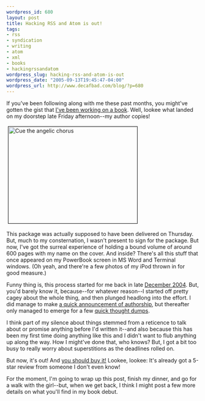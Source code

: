 ```yaml
--- 
wordpress_id: 680
layout: post
title: Hacking RSS and Atom is out!
tags: 
- rss
- syndication
- writing
- atom
- xml
- books
- hackingrssandatom
wordpress_slug: hacking-rss-and-atom-is-out
wordpress_date: "2005-09-13T19:45:47-04:00"
wordpress_url: http://www.decafbad.com/blog/?p=680
---
```

If you've been following along with me these past months, you might've gotten the gist that [I've been working on a book][book].  Well, lookee what landed on my doorstep late Friday afternoon--my author copies!

<p>
<a href="http://www.decafbad.com/blog_attachments/IMG_3554-1.JPG" onclick="window.open('http://www.decafbad.com/blog_attachments/IMG_3554-1.JPG','popup','width=1024,height=768,scrollbars=no,resizable=yes,toolbar=no,directories=no,location=no,menubar=no,status=yes,left=0,top=0');return false"><img src="http://www.decafbad.com/blog_attachments/IMG_3554-1-tm.jpg" height="253" width="337" border="1" align="middle" hspace="4" vspace="4" alt="Cue the angelic chorus" title="Cue the angelic chorus" /></a>
</p>

This package was actually supposed to have been delivered on Thursday.  But, much to my consternation, I wasn't present to sign for the package.  But now, I've got the surreal experience of holding a bound volume of around 600 pages with my name on the cover.  And inside?  There's all this stuff that once appeared on my PowerBook screen in MS Word and Terminal windows.  (Oh yeah, and there're a few photos of my iPod thrown in for good measure.)

Funny thing is, this process started for me back in late [December 2004][dec04].  But, you'd barely know it, because--for whatever reason--I started off pretty cagey about the whole thing, and then plunged headlong into the effort.  I did manage to make [a quick announcement of authorship][announce], but thereafter only managed to emerge for a few [quick thought dumps][quick].

I think part of my silence about things stemmed from a reticence to talk about or promise anything before I'd written it--and also because this has been my first time doing anything like this and I didn't want to flub anything up along the way.  How I might've done that, who knows?  But, I got a bit too busy to really worry about superstitions as the deadlines rolled on.

But now, it's out!  And [you should buy it!][buy]  Lookee, lookee:  It's already got a 5-star review from someone I don't even know!

For the moment, I'm going to wrap up this post, finish my dinner, and go for a walk with the girl--but, when we get back, I think I might post a few more details on what you'll find in my book debut. 

[buy]: http://www.amazon.com/exec/obidos/ASIN/0764597582/0xdecafbad01-20?creative=327641&camp=14573&link_code=as1
[announce]: http://www.decafbad.com/blog/2005/01/07/belated-happy-new-year
[quick]: http://www.decafbad.com/blog/2005/02/19/writing-no-things-of-epic-import
[dec04]: http://www.decafbad.com/blog/2004/12/
[book]: http://www.decafbad.com/blog/2005/04/25/hacking-rss-and-atom-is-a-real-book
